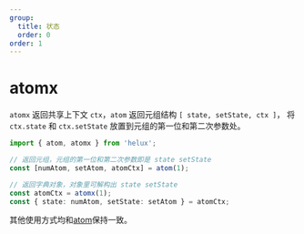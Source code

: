 ```yaml
---
group:
  title: 状态
  order: 0
order: 1
---
```


# atomx

 `atomx` 返回共享上下文 `ctx`，`atom` 返回元组结构 `[ state, setState, ctx ]`， 将 `ctx.state` 和 `ctx.setState` 放置到元组的第一位和第二次参数处。

```ts
import { atom, atomx } from 'helux';

// 返回元组，元组的第一位和第二次参数即是 state setState
const [numAtom, setAtom, atomCtx] = atom(1);

// 返回字典对象，对象里可解构出 state setState
const atomCtx = atomx(1);
const { state: numAtom, setState: setAtom } = atomCtx;
```

其他使用方式均和[atom](/api/base/atom)保持一致。
